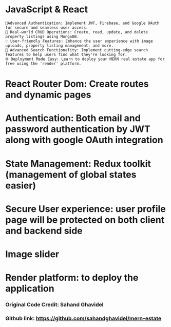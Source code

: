 # JavaScript & React

    🔑Advanced Authentication: Implement JWT, Firebase, and Google OAuth for secure and seamless user access.
    🏡 Real-world CRUD Operations: Create, read, update, and delete property listings using MongoDB.
    💡 User-friendly Features: Enhance the user experience with image uploads, property listing management, and more.
    🚀 Advanced Search Functionality: Implement cutting-edge search features to help users find what they're looking for.
    🌐 Deployment Made Easy: Learn to deploy your MERN real estate app for free using the 'render' platform.


# React Router Dom: Create routes and dynamic pages
# Authentication: Both email and password authentication by JWT along with google OAuth integration
# State Management: Redux toolkit (management of global states easier)
# Secure User experience: user profile page will be protected on both client and backend side
# Image slider
# Render platform: to deploy the application

### Original Code Credit: Sahand Ghavidel
### Github link: https://github.com/sahandghavidel/mern-estate
